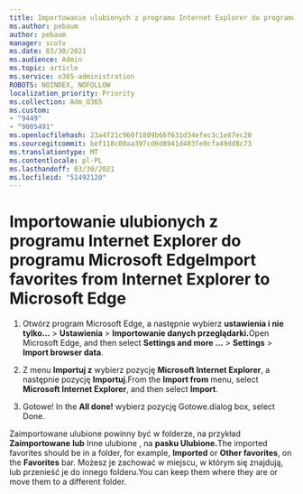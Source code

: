 ```yaml
---
title: Importowanie ulubionych z programu Internet Explorer do programu Microsoft Edge
ms.author: pebaum
author: pebaum
manager: scotv
ms.date: 03/30/2021
ms.audience: Admin
ms.topic: article
ms.service: o365-administration
ROBOTS: NOINDEX, NOFOLLOW
localization_priority: Priority
ms.collection: Adm_O365
ms.custom:
- "9449"
- "9005491"
ms.openlocfilehash: 23a4f21c960f1809b66f631d34efec3c1e87ec20
ms.sourcegitcommit: bef118c00aa397cd6d8941d403fe9cfa49dd8c73
ms.translationtype: MT
ms.contentlocale: pl-PL
ms.lasthandoff: 03/30/2021
ms.locfileid: "51492120"
---
```

# <a name="import-favorites-from-internet-explorer-to-microsoft-edge"></a><span data-ttu-id="ce73c-102">Importowanie ulubionych z programu Internet Explorer do programu Microsoft Edge</span><span class="sxs-lookup"><span data-stu-id="ce73c-102">Import favorites from Internet Explorer to Microsoft Edge</span></span>

1. <span data-ttu-id="ce73c-103">Otwórz program Microsoft Edge, a następnie wybierz **ustawienia i nie tylko...**  >  **Ustawienia**  >  **Importowanie danych przeglądarki.**</span><span class="sxs-lookup"><span data-stu-id="ce73c-103">Open Microsoft Edge, and then select **Settings and more ...** > **Settings** > **Import browser data**.</span></span>

1. <span data-ttu-id="ce73c-104">Z menu **Importuj z** wybierz pozycję **Microsoft Internet Explorer**, a następnie pozycję **Importuj**.</span><span class="sxs-lookup"><span data-stu-id="ce73c-104">From the **Import from** menu, select **Microsoft Internet Explorer**, and then select **Import**.</span></span>

1. <span data-ttu-id="ce73c-105">Gotowe! </span><span class="sxs-lookup"><span data-stu-id="ce73c-105">In the **All done!**</span></span> <span data-ttu-id="ce73c-106">wybierz pozycję Gotowe.</span><span class="sxs-lookup"><span data-stu-id="ce73c-106">dialog box, select Done.</span></span>

<span data-ttu-id="ce73c-107">Zaimportowane ulubione powinny być w folderze, na przykład **Zaimportowane** **lub** Inne ulubione , na **pasku Ulubione.**</span><span class="sxs-lookup"><span data-stu-id="ce73c-107">The imported favorites should be in a folder, for example, **Imported** or **Other favorites**, on the **Favorites** bar.</span></span> <span data-ttu-id="ce73c-108">Możesz je zachować w miejscu, w którym się znajdują, lub przenieść je do innego folderu.</span><span class="sxs-lookup"><span data-stu-id="ce73c-108">You can keep them where they are or move them to a different folder.</span></span>